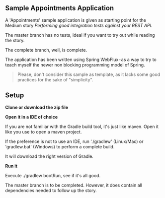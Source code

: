 ## Sample Appointments Application

A 'Appointments' sample application is given as starting point for the Medium story 
_Performing good integration tests against your REST API_.
 

The master branch has no tests, ideal if you want to try out while reading the story. 

The complete branch, well, is complete. 

The application has been written using Spring WebFlux - as a way to try to teach myself the newer non blocking programming 
model of Spring. 

> Please, don't consider this sample as template, as it lacks some good practices for the sake of "simplicity".


## Setup

**Clone or download the zip file**

**Open it in a IDE of choice**

If you are not familiar with the Gradle build tool, it's just like maven. Open it like you use to open a maven project.

If the preference is not to use an IDE, run './gradlew' (Linux/Mac) or 'gradlew.bat' (Windows) to perform a complete build. 

It will download the right version of Gradle.

**Run it**

Execute ./gradlew bootRun, see if it's all good.

The master branch is to be completed. However, it does contain all dependencies needed to follow up the story. 

